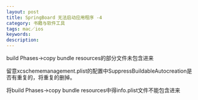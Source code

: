 ```yaml
---
layout: post
title: SpringBoard 无法启动应用程序 -4
category: 书籍与软件工具
tags: mac／ios
keywords: 
description: 
---
```


build Phases-\>copy bundle resources的部分文件未包含进来

留意xcschememanagement.plist的配置中<span
style="line-height:1.2;">SuppressBuildableAutocreation</span><span
style="line-height:1.2;">是否有重复的，将重复的删掉。</span>

将build Phases-\>copy bundle resources中得info.plist文件不能包含进来






